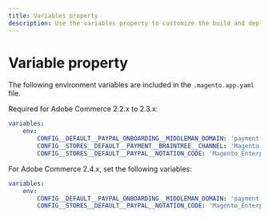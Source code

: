 ```yaml
---
title: Variables property
description: Use the variables property to customize the build and deploy the application.
---
```


# Variable property

The following environment variables are included in the `.magento.app.yaml` file.

Required for Adobe Commerce 2.2.x to 2.3.x:

```yaml
variables:
    env:
        CONFIG__DEFAULT__PAYPAL_ONBOARDING__MIDDLEMAN_DOMAIN: 'payment-broker.magento.com'
        CONFIG__STORES__DEFAULT__PAYMENT__BRAINTREE__CHANNEL: 'Magento_Enterprise_Cloud_BT'
        CONFIG__STORES__DEFAULT__PAYPAL__NOTATION_CODE: 'Magento_Enterprise_Cloud'
```

For Adobe Commerce 2.4.x, set the following variables:

```yaml
variables:
    env:
        CONFIG__DEFAULT__PAYPAL_ONBOARDING__MIDDLEMAN_DOMAIN: 'payment-broker.magento.com'
        CONFIG__STORES__DEFAULT__PAYPAL__NOTATION_CODE: 'Magento_Enterprise_Cloud'
```
